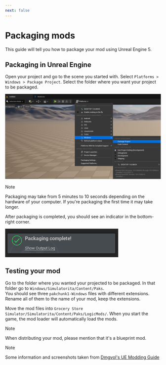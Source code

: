 ```yaml
---
next: false
---
```

# Packaging mods
This guide will tell you how to package your mod using Unreal Engine 5.

## Packaging in Unreal Engine
Open your project and go to the scene you started with. Select `Platforms > Windows > Package Project`. Select the folder where you want your project to be packaged.

![Package Project](../media/package_project.png)

> [!NOTE]
> Packaging may take from 5 minutes to 10 seconds depending on the hardware of your computer. If you're packaging the first time it may take longer.

After packaging is completed, you should see an indicator in the bottom-right corner.

![Packaging Complete](../media/packaging_complete.png)

## Testing your mod
Go to the folder where you wanted your projected to be packaged.
In that folder go to `Windows/Simulatorita/Content/Paks`.  
You should see three `pakchunk1-Windows` files with different extensions.
Rename all of them to the name of your mod, keep the extensions.

Move the mod files into `Grocery Store Simulator/Simulatorita/Content/Paks/LogicMods/`.
When you start the game, the mod loader will automatically load the mods.

> [!NOTE]
> When distributing your mod, please mention that it's a blueprint mod.

> [!NOTE]
> Some information and screenshots taken from [Dmgvol's UE Modding Guide](https://github.com/Dmgvol/UE_Modding/)
